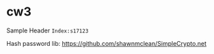 # cw3

Sample Header
`Index:s17123`

Hash password lib: https://github.com/shawnmclean/SimpleCrypto.net
